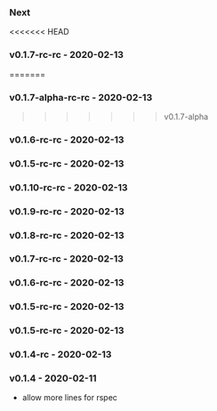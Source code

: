 ### Next
<<<<<<< HEAD
### v0.1.7-rc-rc - 2020-02-13
=======
### v0.1.7-alpha-rc-rc - 2020-02-13
>>>>>>> v0.1.7-alpha
### v0.1.6-rc-rc - 2020-02-13
### v0.1.5-rc-rc - 2020-02-13
### v0.1.10-rc-rc - 2020-02-13
### v0.1.9-rc-rc - 2020-02-13
### v0.1.8-rc-rc - 2020-02-13
### v0.1.7-rc-rc - 2020-02-13
### v0.1.6-rc-rc - 2020-02-13
### v0.1.5-rc-rc - 2020-02-13
### v0.1.5-rc-rc - 2020-02-13
### v0.1.4-rc - 2020-02-13

### v0.1.4 - 2020-02-11
- allow more lines for rspec
